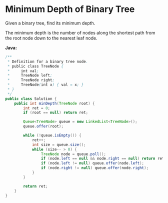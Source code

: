 # Minimum Depth of Binary Tree

Given a binary tree, find its minimum depth.

The minimum depth is the number of nodes along the shortest path from the root node down to the nearest leaf node.

**Java:**
```java
/**
 * Definition for a binary tree node.
 * public class TreeNode {
 *     int val;
 *     TreeNode left;
 *     TreeNode right;
 *     TreeNode(int x) { val = x; }
 * }
 */
public class Solution {
    public int minDepth(TreeNode root) {
        int ret = 0;
        if (root == null) return ret;

        Queue<TreeNode> queue = new LinkedList<TreeNode>();
        queue.offer(root);

        while (!queue.isEmpty()) {
            ret++;
            int size = queue.size();
            while (size-- > 0) {
                TreeNode node = queue.poll();
                if (node.left == null && node.right == null) return ret;
                if (node.left != null) queue.offer(node.left);
                if (node.right != null) queue.offer(node.right);
            }
        }

        return ret;
    }
}
```
